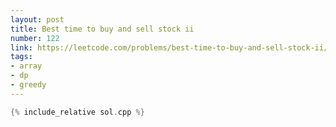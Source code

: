 ```yaml
---
layout: post
title: Best time to buy and sell stock ii
number: 122
link: https://leetcode.com/problems/best-time-to-buy-and-sell-stock-ii/
tags:
- array
- dp
- greedy
---
```


```cpp
{% include_relative sol.cpp %}
```
